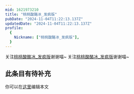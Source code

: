 ```yaml
---
mid: 1621973210
title: "桃桃酸酪冰_发疯版"
pubDate: "2024-11-04T11:22:13.137Z"
updatedDate: "2024-11-04T11:22:13.137Z"
profile:
  {
    Nickname: ["桃桃酸酪冰_发疯版"],
  }
---
```


关注[桃桃酸酪冰_发疯版](https://space.bilibili.com/1621973210)谢谢喵~ 关注[桃桃酸酪冰_发疯版](https://space.bilibili.com/1621973210)谢谢喵~

## 此条目有待补充
你可以在[这里](https://github.com/Yuhanawa/VTuber.ICU/edit/master/src/content/v/桃桃酸酪冰_发疯版/index.md)编辑本文
